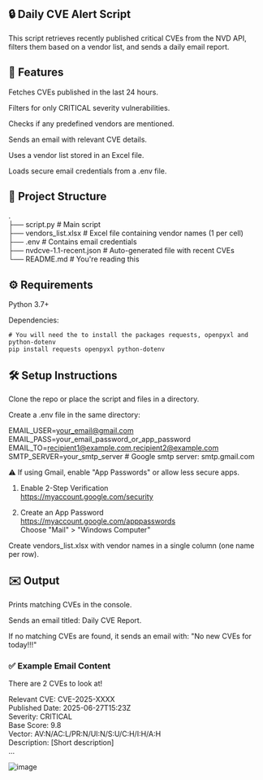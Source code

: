 ## 🔒 Daily CVE Alert Script<br/>

This script retrieves recently published critical CVEs from the NVD API, filters them based on a vendor list, and sends a daily email report.<br/>

## 📌 Features<br/>
Fetches CVEs published in the last 24 hours.<br/>

Filters for only CRITICAL severity vulnerabilities.<br/>

Checks if any predefined vendors are mentioned.<br/>

Sends an email with relevant CVE details.<br/>

Uses a vendor list stored in an Excel file.<br/>

Loads secure email credentials from a .env file.<br/>

## 📁 Project Structure <br/>
.<br/>
├── script.py                # Main script <br/>
├── vendors_list.xlsx        # Excel file containing vendor names (1 per cell)<br/>
├── .env                     # Contains email credentials<br/>
├── nvdcve-1.1-recent.json   # Auto-generated file with recent CVEs<br/>
└── README.md                # You're reading this<br/>

## ⚙️ Requirements<br/>
Python 3.7+<br/>

Dependencies: <br/>
```
# You will need the to install the packages requests, openpyxl and python-dotenv
pip install requests openpyxl python-dotenv
```

## 🛠️ Setup Instructions<br/>
Clone the repo or place the script and files in a directory.<br/>

Create a .env file in the same directory:<br/>

EMAIL_USER=your_email@gmail.com<br/>
EMAIL_PASS=your_email_password_or_app_password<br/>
EMAIL_TO=recipient1@example.com,recipient2@example.com<br/>
SMTP_SERVER=your_smtp_server # Google smtp server: smtp.gmail.com<br/>
 
⚠️ If using Gmail, enable "App Passwords" or allow less secure apps.<br/>

1. Enable 2-Step Verification<br/>
https://myaccount.google.com/security<br/>

2. Create an App Password<br/>
https://myaccount.google.com/apppasswords <br/>
Choose "Mail" > "Windows Computer"<br/>

Create vendors_list.xlsx with vendor names in a single column (one name per row).<br/>

## ✉️ Output<br/>
Prints matching CVEs in the console.<br/>

Sends an email titled: Daily CVE Report.<br/>

If no matching CVEs are found, it sends an email with: "No new CVEs for today!!!"<br/>

### ✅ Example Email Content<br/>

There are 2 CVEs to look at!<br/>

Relevant CVE: CVE-2025-XXXX<br/>
Published Date: 2025-06-27T15:23Z<br/>
Severity: CRITICAL<br/>
Base Score: 9.8<br/>
Vector: AV:N/AC:L/PR:N/UI:N/S:U/C:H/I:H/A:H<br/>
Description: [Short description]<br/>
...<br/>

![image](https://github.com/user-attachments/assets/0134f320-c13a-40d1-9e17-bc3f8f4d4aa1)<br/>

